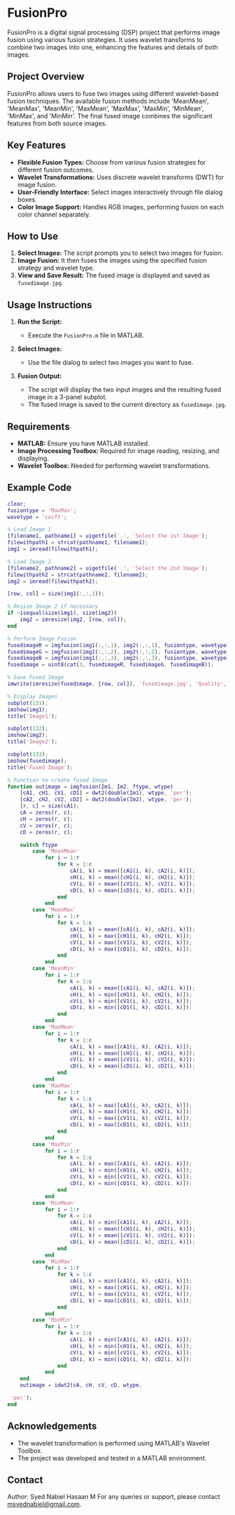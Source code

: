 # FusionPro

FusionPro is a digital signal processing (DSP) project that performs image fusion using various fusion strategies. It uses wavelet transforms to combine two images into one, enhancing the features and details of both images.

## Project Overview

FusionPro allows users to fuse two images using different wavelet-based fusion techniques. The available fusion methods include 'MeanMean', 'MeanMax', 'MeanMin', 'MaxMean', 'MaxMax', 'MaxMin', 'MinMean', 'MinMax', and 'MinMin'. The final fused image combines the significant features from both source images.

## Key Features

- **Flexible Fusion Types:** Choose from various fusion strategies for different fusion outcomes.
- **Wavelet Transformations:** Uses discrete wavelet transforms (DWT) for image fusion.
- **User-Friendly Interface:** Select images interactively through file dialog boxes.
- **Color Image Support:** Handles RGB images, performing fusion on each color channel separately.

## How to Use

1. **Select Images:** The script prompts you to select two images for fusion.
2. **Image Fusion:** It then fuses the images using the specified fusion strategy and wavelet type.
3. **View and Save Result:** The fused image is displayed and saved as `fusedimage.jpg`.

## Usage Instructions

1. **Run the Script:**
   - Execute the `FusionPro.m` file in MATLAB.

2. **Select Images:**
   - Use the file dialog to select two images you want to fuse.

3. **Fusion Output:**
   - The script will display the two input images and the resulting fused image in a 3-panel subplot.
   - The fused image is saved to the current directory as `fusedimage.jpg`.

## Requirements

- **MATLAB:** Ensure you have MATLAB installed.
- **Image Processing Toolbox:** Required for image reading, resizing, and displaying.
- **Wavelet Toolbox:** Needed for performing wavelet transformations.

## Example Code

```matlab
clear;
fusiontype = 'MaxMax';
wavetype = 'coif5';

% Load Image 1
[filename1, pathname1] = uigetfile('.', 'Select the 1st Image');
filewithpath1 = strcat(pathname1, filename1);
img1 = imread(filewithpath1);

% Load Image 2
[filename2, pathname2] = uigetfile('.', 'Select the 2nd Image');
filewithpath2 = strcat(pathname2, filename2);
img2 = imread(filewithpath2);

[row, col] = size(img1(:,:,1));

% Resize Image 2 if necessary
if ~isequal(size(img1), size(img2))
    img2 = imresize(img2, [row, col]);
end

% Perform Image Fusion
fusedimageR = imgfusion(img1(:,:,1), img2(:,:,1), fusiontype, wavetype);
fusedimageG = imgfusion(img1(:,:,2), img2(:,:,2), fusiontype, wavetype);
fusedimageB = imgfusion(img1(:,:,3), img2(:,:,3), fusiontype, wavetype);
fusedimage = uint8(cat(3, fusedimageR, fusedimageG, fusedimageB));

% Save Fused Image
imwrite(imresize(fusedimage, [row, col]), 'fusedimage.jpg', 'Quality', 100);

% Display Images
subplot(131);
imshow(img1);
title('Image1');

subplot(132);
imshow(img2);
title('Image2');

subplot(133);
imshow(fusedimage);
title('Fused Image');

% Function to create fused Image
function outimage = imgfusion(Im1, Im2, ftype, wtype)
    [cA1, cH1, cV1, cD1] = dwt2(double(Im1), wtype, 'per');
    [cA2, cH2, cV2, cD2] = dwt2(double(Im2), wtype, 'per');
    [r, c] = size(cA1);
    cA = zeros(r, c);
    cH = zeros(r, c);
    cV = zeros(r, c);
    cD = zeros(r, c);

    switch ftype
        case 'MeanMean'
            for i = 1:r
                for k = 1:c
                    cA(i, k) = mean([cA1(i, k), cA2(i, k)]);
                    cH(i, k) = mean([cH1(i, k), cH2(i, k)]);
                    cV(i, k) = mean([cV1(i, k), cV2(i, k)]);
                    cD(i, k) = mean([cD1(i, k), cD2(i, k)]);
                end
            end
        case 'MeanMax'
            for i = 1:r
                for k = 1:c
                    cA(i, k) = mean([cA1(i, k), cA2(i, k)]);
                    cH(i, k) = max([cH1(i, k), cH2(i, k)]);
                    cV(i, k) = max([cV1(i, k), cV2(i, k)]);
                    cD(i, k) = max([cD1(i, k), cD2(i, k)]);
                end
            end
        case 'MeanMin'
            for i = 1:r
                for k = 1:c
                    cA(i, k) = mean([cA1(i, k), cA2(i, k)]);
                    cH(i, k) = min([cH1(i, k), cH2(i, k)]);
                    cV(i, k) = min([cV1(i, k), cV2(i, k)]);
                    cD(i, k) = min([cD1(i, k), cD2(i, k)]);
                end
            end
        case 'MaxMean'
            for i = 1:r
                for k = 1:c
                    cA(i, k) = max([cA1(i, k), cA2(i, k)]);
                    cH(i, k) = mean([cH1(i, k), cH2(i, k)]);
                    cV(i, k) = mean([cV1(i, k), cV2(i, k)]);
                    cD(i, k) = mean([cD1(i, k), cD2(i, k)]);
                end
            end
        case 'MaxMax'
            for i = 1:r
                for k = 1:c
                    cA(i, k) = max([cA1(i, k), cA2(i, k)]);
                    cH(i, k) = max([cH1(i, k), cH2(i, k)]);
                    cV(i, k) = max([cV1(i, k), cV2(i, k)]);
                    cD(i, k) = max([cD1(i, k), cD2(i, k)]);
                end
            end
        case 'MaxMin'
            for i = 1:r
                for k = 1:c
                    cA(i, k) = max([cA1(i, k), cA2(i, k)]);
                    cH(i, k) = min([cH1(i, k), cH2(i, k)]);
                    cV(i, k) = min([cV1(i, k), cV2(i, k)]);
                    cD(i, k) = min([cD1(i, k), cD2(i, k)]);
                end
            end
        case 'MinMean'
            for i = 1:r
                for k = 1:c
                    cA(i, k) = min([cA1(i, k), cA2(i, k)]);
                    cH(i, k) = mean([cH1(i, k), cH2(i, k)]);
                    cV(i, k) = mean([cV1(i, k), cV2(i, k)]);
                    cD(i, k) = mean([cD1(i, k), cD2(i, k)]);
                end
            end
        case 'MinMax'
            for i = 1:r
                for k = 1:c
                    cA(i, k) = min([cA1(i, k), cA2(i, k)]);
                    cH(i, k) = max([cH1(i, k), cH2(i, k)]);
                    cV(i, k) = max([cV1(i, k), cV2(i, k)]);
                    cD(i, k) = max([cD1(i, k), cD2(i, k)]);
                end
            end
        case 'MinMin'
            for i = 1:r
                for k = 1:c
                    cA(i, k) = min([cA1(i, k), cA2(i, k)]);
                    cH(i, k) = min([cH1(i, k), cH2(i, k)]);
                    cV(i, k) = min([cV1(i, k), cV2(i, k)]);
                    cD(i, k) = min([cD1(i, k), cD2(i, k)]);
                end
            end
    end
    outimage = idwt2(cA, cH, cV, cD, wtype,

 'per');
end
```

## Acknowledgements

- The wavelet transformation is performed using MATLAB's Wavelet Toolbox.
- The project was developed and tested in a MATLAB environment.

## Contact

Author: Syed Nabiel Hasaan M
For any queries or support, please contact [msyednabiel@gmail.com](mailto:msyednabiel@gmail.com]).
